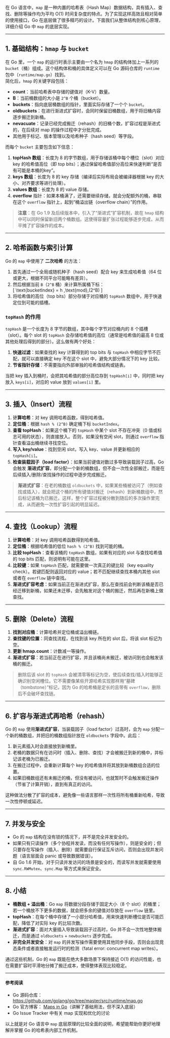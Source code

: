 在 Go 语言中，`map` 是一种内置的哈希表（Hash Map）数据结构，具有插入、查找、删除等操作均为平均 O(1) 时间复杂度的特点。为了实现这样高效且相对简单的使用接口，Go 在底层做了很多精巧的设计。下面我们从整体结构到核心原理，详细介绍 Go 中 `map` 的底层实现。

---

## 1. 基础结构：`hmap` 与 `bucket`

在 Go 里，一个 `map` 的运行时表示主要由一个名为 `hmap` 的结构体加上一系列的 `bucket`（桶）组成。这个结构体和桶的具体定义可以在 Go 源码仓库的 `runtime` 包中（`runtime/map.go`）找到。  
简化后，`hmap` 的关键字段包括：

- **count**：当前哈希表中存储的键值对（K-V）数量。
- **B**：当前桶数组的大小是 `2^B` 个桶（bucket）。
- **buckets**：指向底层桶数组的指针，里面实际存储了一个个 `bucket`。
- **oldbuckets**：在进行渐进式扩容时，会同时保留旧桶数组，用于将旧桶内容逐步搬迁到新桶。
- **nevacuate**：记录已经完成搬迁（rehash）的旧桶个数，扩容过程是渐进式的，在后续对 map 的操作过程中才分批完成。
- 其他用于标记、版本管理以及哈希种子（hash seed）等字段。

而每个 `bucket` 主要包含如下信息：

1. **topHash 数组**：长度为 8 的字节数组，用于存储该桶中每个槽位（slot）对应 key 的哈希值高位（即 top bits）；通过保留哈希值部分高位来快速判断“是否有可能是本桶的key”。
2. **keys 数组**：长度为 8 的 key 存储（编译后实际布局会被编译器根据 key 的大小、对齐要求等进行处理）。
3. **values 数组**：长度为 8 的 value 存储。
4. **overflow** 指针：如果本桶满了，还需要继续存储，就会分配额外的桶，串联在这个 `overflow` 指针上，起到“桶溢出链（overflow chain）”的作用。

> **注意**：在 Go 1.9 及后续版本中，引入了“渐进式”扩容机制，故在 `hmap` 结构中可以同时保留新旧两个桶数组。这使得容量扩张过程能够逐步完成，从而平摊了扩容操作的成本。

---

## 2. 哈希函数与索引计算

Go 的 `map` 中使用了 **二次哈希** 的方法：

1. 首先通过一个全局或随机种子（hash seed）配合 key 来生成哈希值（64 位或更大，根据不同平台可能略有差异）。
2. 然后根据当前 `B`（`2^B` 桶）来计算所属桶下标：  
   \[
   \text{bucketIndex} = h \,\text{mod}\,(2^B)
   \]
3. 将哈希值的高位（top bits）部分存储于对应桶的 `topHash` 数组中，用于快速定位到可能的插槽。

### `topHash` 的作用

`topHash` 是一个长度为 8 字节的数组，其中每个字节对应桶内的 8 个插槽（slot）。每个 slot 的 `topHash` 会存储哈希值的高位（通常是哈希值的最高 8 位或其他处理后得到的部分）。这么做有两个好处：

1. **快速过滤**：如果查找的 key 计算得到的 top bits 与 `topHash` 中相应字节不匹配，就可以直接确定 key 不在这个 slot 中，避免大部分情况下的 key 比较。
2. **节省指针存储**：不需要指向外部单独的哈希值结构或链表。

当把 key 插入到桶时，会把其哈希值的部分高位存到 `topHash[i]` 中，同时把 key 放入 `keys[i]`，对应的 value 放到 `values[i]` 里。

---

## 3. 插入（Insert）流程

1. **计算哈希**：对 key 调用哈希函数，得到哈希值。
2. **定位桶**：根据 `hash % (2^B)` 确定桶下标 `bucketIndex`。
3. **查看 topHash**：如果这个桶下的 `topHash` 中某个 slot 不存在冲突（0 值或标志可用的状态），则直接放入。否则，如果没有空闲 slot，则通过 `overflow` 指针查看溢出桶继续寻找空位。
4. **写入 key/value**：找到空闲 slot，写入 key、value 并更新相应的 `topHash[i]`。
5. **检查装载因子（load factor）**：如果当前键值对数过多导致装载因子过高，Go 会触发 **渐进式扩容**，即分配一个新的桶数组，但不会一次性全部搬迁，而是在后续插入/删除/查找操作的过程中逐步完成搬迁。

> **渐进式扩容**：在老的桶数组 `oldbuckets` 中，如果某些桶被访问了（例如查找或插入），就会把这个桶的所有键值对搬迁（rehash）到新桶数组中，然后标记该桶为已搬迁。这样，整个扩容过程被分散到随后的多次操作里完成，从而避免一次性扩容引起的明显延迟。

---

## 4. 查找（Lookup）流程

1. **计算哈希**：对 key 调用哈希函数得到哈希值。
2. **定位桶**：根据哈希值的低位 `hash % (2^B)` 找到可能的桶。
3. **比较 topHash**：查看该桶的 `topHash` 数组，如果有对应的 slot 与查找哈希值的 top bits 匹配，则说明有可能在这里。
4. **比较键**：如果 `topHash` 匹配，就需要做一次真正的键比较（key equality check）。若键匹配则返回对应的 value；若不匹配继续查找本桶内其他 slot 或者在 `overflow` 链中查找。
5. **渐进式扩容考虑**：如果当前正在渐进式扩容，那么在查找前会判断该桶是否已经迁移到新桶，如果还未迁移，会先触发对这个桶的搬迁，然后再在新桶上做查找。

---

## 5. 删除（Delete）流程

1. **找到对应桶**：计算哈希并定位桶或溢出桶链。
2. **查找键的位置**：同查找流程，在找到该 key 所在的 slot 后，将该 slot 标记为空。
3. **更新 hmap.count**：计数减一等操作。
4. **渐进式扩容**：若当前正在进行扩容，并且该桶尚未搬迁，被访问到也会触发该桶的搬迁。

> 删除后该 slot 的 `topHash` 会被清零等标记为空，使后续查找/插入时能够正确识别空闲槽位。它不需要像某些开源哈希实现那样用“墓碑（tombstone）”标记，因为 Go 的哈希桶是定长的且带有 `overflow`，删除后不会破坏查找链。

---

## 6. 扩容与渐进式再哈希（rehash）

Go 的 `map` 使用**渐进式扩容**，当装载因子（load factor）过高时，会为 `map` 分配一个新的桶数组，并把旧的桶数组指针放在 `oldbuckets` 字段中。此后：

1. 新元素插入时会直接放到新桶里。
2. 老桶的数据只有在访问时（插入、删除、查找）才会被搬迁到新的桶中，并标记该老桶为已搬迁。
3. 在搬迁过程中，会重新计算每个 key 的哈希值并将其放到新桶数组合适的位置。
4. 如果旧桶数组还有未搬迁的桶，但没有被访问，也就暂时不会触发搬迁操作（节省了计算开销），直到有真正的访问。

这种做法分散了扩容的成本，避免像一些语言那样一次性将所有桶重新哈希，导致一次性停顿或延迟。

---

## 7. 并发与安全

- Go 的 `map` 结构在没有锁的情况下，并不是完全并发安全的。
- 如果只有只读操作（多个协程并发读，而没有任何写操作），则是安全的；但只要存在写操作（插入、删除）就需要自行保证互斥访问，否则会出现并发问题（语言层面会 panic 或导致数据错误）。
- 自 Go 1.6 开始，对于只读并发访问的场景是安全的，而读写并发就需要使用 `sync.RWMutex`、`sync.Map` 等方式来保证安全。

---

## 8. 小结

- **桶数组 + 溢出桶**：Go `map` 将数据分段存储于固定大小（8 个 slot）的桶里；若一个桶放不下更多的数据，就会把多余的键值对存放在 `overflow` 链里。
- **topHash**：在每个桶中存储了一小部分哈希值，用来快速判断槽位是否可能匹配，降低了对实际 key 的比较次数。
- **渐进式扩容**：面对大量插入导致装载因子过高时，Go 并不会一次性地整体搬迁，而是通过 `oldbuckets` + `newbuckets` 逐步完成。
- **非完全并发安全**：对 `map` 的并发写操作需要使用其他同步手段，否则会出现竞态条件或者直接触发运行时的检测（fatal error: concurrent map writes）。

通过这些机制，Go 的 `map` 既能在绝大多数场景下保持接近 O(1) 的访问性能，也在需要扩容时平滑地分摊了搬迁成本，使得整体表现比较稳定。

---

#### 参考阅读

- Go 源码仓库：<https://github.com/golang/go/tree/master/src/runtime/map.go>
- Go 官方博客： [Maps in Go](https://blog.golang.org/maps)（讲解了基础用法，但不深入底层）
- Go Issue Tracker 中有关 map 实现和优化的讨论

以上就是对 Go 语言中 `map` 底层原理的比较全面的说明，希望能帮助你更好地理解并掌握 Go 的哈希表内部工作机制。
